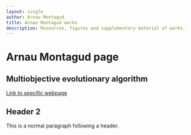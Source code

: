 ```yaml
---
layout: single
author: Arnau Montagud
title: Arnau Montagud works
description: Resources, figures and supplementary material of works.
---
```


# [](#header-1)Arnau Montagud page

## [](#header-2)Multiobjective evolutionary algorithm
[Link to specific webpage](https://arnaumontagud.github.io/metamode)

## [](#header-2)Header 2
This is a normal paragraph following a header. 
